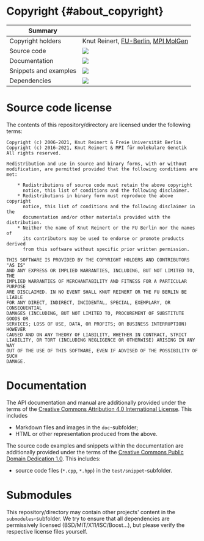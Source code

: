 # Copyright {#about_copyright}

| Summary                   |                                                                                           |
|---------------------------|-------------------------------------------------------------------------------------------|
| Copyright holders         | Knut Reinert, [FU-Berlin](https://fu-berlin.de), [MPI MolGen](https://www.molgen.mpg.de/) |
| Source code               | ![](doc/about/copyright/bsdl_badge.svg)                                                   |
| Documentation             | ![](doc/about/copyright/ccby_badge.svg)                                                   |
| Snippets and examples     | ![](doc/about/copyright/cc0_badge.svg)                                                    |
| Dependencies              | ![](doc/about/copyright/copyfree_badge.svg)                                               |

# Source code license

The contents of this repository/directory are licensed under the following terms:

```
Copyright (c) 2006-2021, Knut Reinert & Freie Universität Berlin
Copyright (c) 2016-2021, Knut Reinert & MPI für molekulare Genetik
All rights reserved.

Redistribution and use in source and binary forms, with or without
modification, are permitted provided that the following conditions are met:

    * Redistributions of source code must retain the above copyright
      notice, this list of conditions and the following disclaimer.
    * Redistributions in binary form must reproduce the above copyright
      notice, this list of conditions and the following disclaimer in the
      documentation and/or other materials provided with the distribution.
    * Neither the name of Knut Reinert or the FU Berlin nor the names of
      its contributors may be used to endorse or promote products derived
      from this software without specific prior written permission.

THIS SOFTWARE IS PROVIDED BY THE COPYRIGHT HOLDERS AND CONTRIBUTORS "AS IS"
AND ANY EXPRESS OR IMPLIED WARRANTIES, INCLUDING, BUT NOT LIMITED TO, THE
IMPLIED WARRANTIES OF MERCHANTABILITY AND FITNESS FOR A PARTICULAR PURPOSE
ARE DISCLAIMED. IN NO EVENT SHALL KNUT REINERT OR THE FU BERLIN BE LIABLE
FOR ANY DIRECT, INDIRECT, INCIDENTAL, SPECIAL, EXEMPLARY, OR CONSEQUENTIAL
DAMAGES (INCLUDING, BUT NOT LIMITED TO, PROCUREMENT OF SUBSTITUTE GOODS OR
SERVICES; LOSS OF USE, DATA, OR PROFITS; OR BUSINESS INTERRUPTION) HOWEVER
CAUSED AND ON ANY THEORY OF LIABILITY, WHETHER IN CONTRACT, STRICT
LIABILITY, OR TORT (INCLUDING NEGLIGENCE OR OTHERWISE) ARISING IN ANY WAY
OUT OF THE USE OF THIS SOFTWARE, EVEN IF ADVISED OF THE POSSIBILITY OF SUCH
DAMAGE.
```

# Documentation

The API documentation and manual are additionally provided under the
terms of the [Creative Commons Attribution 4.0 International License](https://creativecommons.org/licenses/by/4.0/).
This includes
  * Markdown files and images in the `doc`-subfolder;
  * HTML or other representation produced from the above.

The source code examples and snippets within the documentation are
additionally provided under the terms of the
[Creative Commons Public Domain Dedication 1.0](https://creativecommons.org/publicdomain/zero/1.0/deed).
This includes:
  * source code files (`*.cpp`, `*.hpp`) in the `test/snippet`-subfolder.

# Submodules

This repository/directory may contain other projects' content in the
`submodules`-subfolder. We try to ensure that all dependencies are
permissively licensed (BSD/MIT/X11/ISC/Boost…), but please verify the
respective license files yourself.
